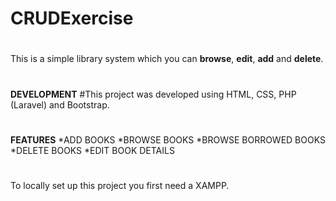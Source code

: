 # CRUDExercise

#
This is a simple library system which you can **browse**, **edit**, **add** and **delete**. 
#
**DEVELOPMENT**
#This project was developed using HTML, CSS, PHP (Laravel) and Bootstrap.
#
**FEATURES**
*ADD BOOKS
*BROWSE BOOKS
*BROWSE BORROWED BOOKS
*DELETE BOOKS
*EDIT BOOK DETAILS
#
To locally set up this project you first need a XAMPP.
